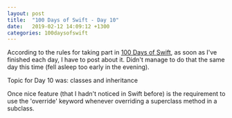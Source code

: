 ```yaml
---
layout: post
title:  "100 Days of Swift - Day 10"
date:   2019-02-12 14:09:12 +1300
categories: 100daysofswift
---
```

According to the rules for taking part in [100 Days of Swift](https://www.hackingwithswift.com/100), as soon as I've finished each day, I have to post about it. Didn't manage to do that the same day this time (fell asleep too early in the evening).

Topic for Day 10 was: classes and inheritance

Once nice feature (that I hadn't noticed in Swift before) is the requirement to use the 'override' keyword whenever overriding a superclass method in a subclass.
